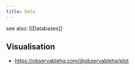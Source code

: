 ```yaml
---
title: Data
---
```


see also: [[Databases]]

## Visualisation

- https://observablehq.com/@observablehq/plot
